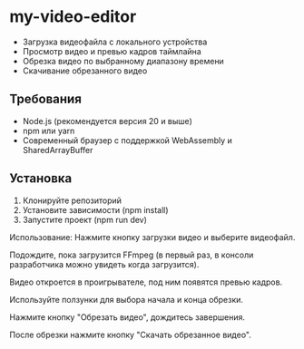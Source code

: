 # my-video-editor

- Загрузка видеофайла с локального устройства
- Просмотр видео и превью кадров таймлайна
- Обрезка видео по выбранному диапазону времени
- Скачивание обрезанного видео

## Требования

- Node.js (рекомендуется версия 20 и выше)
- npm или yarn
- Современный браузер с поддержкой WebAssembly и SharedArrayBuffer

## Установка

1. Клонируйте репозиторий 
2. Установите зависимости (npm install)
3. Запустите проект (npm run dev)

Использование:
Нажмите кнопку загрузки видео и выберите видеофайл.

Подождите, пока загрузится FFmpeg (в первый раз, в консоли разработчика можно увидеть когда загрузится).

Видео откроется в проигрывателе, под ним появятся превью кадров.

Используйте ползунки для выбора начала и конца обрезки.

Нажмите кнопку "Обрезать видео", дождитесь завершения.

После обрезки нажмите кнопку "Скачать обрезанное видео".